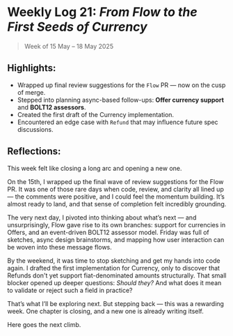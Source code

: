 # Weekly Log 21: _From Flow to the First Seeds of Currency_

> Week of 15 May – 18 May 2025

## Highlights:

- Wrapped up final review suggestions for the `Flow` PR — now on the cusp of
  merge.
- Stepped into planning async-based follow-ups: **Offer currency support** and
  **BOLT12 assessors**.
- Created the first draft of the Currency implementation.
- Encountered an edge case with `Refund` that may influence future spec
  discussions.

## Reflections:

This week felt like closing a long arc and opening a new one.

On the 15th, I wrapped up the final wave of review suggestions for the Flow PR.
It was one of those rare days when code, review, and clarity all lined up — the
comments were positive, and I could feel the momentum building. It’s almost
ready to land, and that sense of completion felt incredibly grounding.

The very next day, I pivoted into thinking about what’s next — and
unsurprisingly, Flow gave rise to its own branches: support for currencies in
Offers, and an event-driven BOLT12 assessor model. Friday was full of sketches,
async design brainstorms, and mapping how user interaction can be woven into
these message flows.

By the weekend, it was time to stop sketching and get my hands into code again.
I drafted the first implementation for Currency, only to discover that Refunds
don't yet support fiat-denominated amounts structurally. That small blocker
opened up deeper questions: _Should they?_ And what does it mean to validate or
reject such a field in practice?

That’s what I’ll be exploring next. But stepping back — this was a rewarding
week. One chapter is closing, and a new one is already writing itself.

Here goes the next climb.
